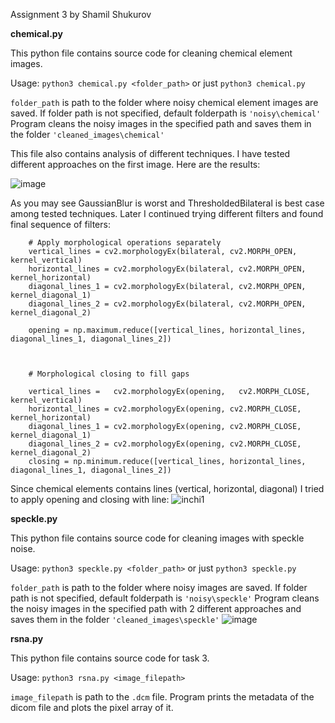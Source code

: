 Assignment 3 by Shamil Shukurov

**chemical.py**

This python file contains source code for cleaning chemical element images.

Usage: ```python3 chemical.py <folder_path>``` or just ```python3 chemical.py```

```folder_path``` is path to the folder where noisy chemical element images are saved. If folder path is not specified, default folderpath is ```'noisy\chemical'```
Program cleans the noisy images in the specified path and saves them in the folder ```'cleaned_images\chemical'```

This file also contains analysis of different techniques. I have tested different approaches on the first image. Here are the results:

![image](https://github.com/ADA-GWU/a3-digital-image-processing-ShamilShukurov/assets/81254972/edbc82e4-0c23-49b8-84e3-3c85caf06e03)

As you may see GaussianBlur is worst and ThresholdedBilateral is best case among tested techniques. Later I continued trying different filters and found final sequence of filters:
```
    # Apply morphological operations separately
    vertical_lines = cv2.morphologyEx(bilateral, cv2.MORPH_OPEN, kernel_vertical)
    horizontal_lines = cv2.morphologyEx(bilateral, cv2.MORPH_OPEN, kernel_horizontal)
    diagonal_lines_1 = cv2.morphologyEx(bilateral, cv2.MORPH_OPEN, kernel_diagonal_1)
    diagonal_lines_2 = cv2.morphologyEx(bilateral, cv2.MORPH_OPEN, kernel_diagonal_2)

    opening = np.maximum.reduce([vertical_lines, horizontal_lines, diagonal_lines_1, diagonal_lines_2])

    

    # Morphological closing to fill gaps

    vertical_lines =   cv2.morphologyEx(opening,   cv2.MORPH_CLOSE, kernel_vertical)
    horizontal_lines = cv2.morphologyEx(opening, cv2.MORPH_CLOSE, kernel_horizontal)
    diagonal_lines_1 = cv2.morphologyEx(opening, cv2.MORPH_CLOSE, kernel_diagonal_1)
    diagonal_lines_2 = cv2.morphologyEx(opening, cv2.MORPH_CLOSE, kernel_diagonal_2)
    closing = np.minimum.reduce([vertical_lines, horizontal_lines, diagonal_lines_1, diagonal_lines_2])
```
Since chemical elements contains lines (vertical, horizontal, diagonal) I tried to apply opening and closing with line:
![inchi1](https://github.com/ADA-GWU/a3-digital-image-processing-ShamilShukurov/assets/81254972/5061bc5c-b84e-4658-877a-978533c15762)

**speckle.py**

This python file contains source code for cleaning images with speckle noise.

Usage: ```python3 speckle.py <folder_path>``` or just ```python3 speckle.py```

```folder_path``` is path to the folder where noisy  images are saved. If folder path is not specified, default folderpath is ```'noisy\speckle'```
Program cleans the noisy images in the specified path with 2 different approaches and saves them in the folder ```'cleaned_images\speckle'```
![image](https://github.com/ADA-GWU/a3-digital-image-processing-ShamilShukurov/assets/81254972/7feaa2fb-bf7b-4acb-9bf0-1b200ae96fa2)

**rsna.py**

This python file contains source code for task 3.

Usage: ```python3 rsna.py <image_filepath>```

```image_filepath``` is path to the ```.dcm``` file. Program prints the metadata of the dicom file and plots the pixel array of it.
